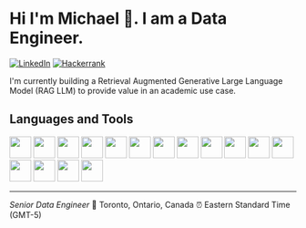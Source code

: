 # Hi I'm Michael 👋. I am a Data Engineer.
[![LinkedIn](https://img.shields.io/badge/linkedin-%230077B5.svg?style=for-the-badge&logo=linkedin&logoColor=white)](https://www.linkedin.com/in/michael-a-gunn/)
[![Hackerrank](https://img.shields.io/badge/-Hackerrank-2EC866?style=for-the-badge&logo=HackerRank&logoColor=white)](https://www.hackerrank.com/profile/michael_gunn_ml1)

I'm currently building a Retrieval Augmented Generative Large Language Model (RAG LLM) to provide value in an academic use case.

## Languages and Tools
<img src="https://cdn.jsdelivr.net/gh/devicons/devicon@latest/icons/python/python-original-wordmark.svg" width="38" height="38" /> <img src="https://cdn.jsdelivr.net/gh/devicons/devicon@latest/icons/pandas/pandas-original-wordmark.svg" width="38" height="38" /> <img src="https://cdn.jsdelivr.net/gh/devicons/devicon@latest/icons/numpy/numpy-original-wordmark.svg" width="38" height="38" /> <img src="https://cdn.jsdelivr.net/gh/devicons/devicon@latest/icons/scikitlearn/scikitlearn-original.svg" width="38" height="38" /> <img src="https://cdn.jsdelivr.net/gh/devicons/devicon@latest/icons/matplotlib/matplotlib-plain-wordmark.svg" width="38" height="38"/> <img src="https://cdn.jsdelivr.net/gh/devicons/devicon@latest/icons/plotly/plotly-original-wordmark.svg" width="38" height="38"/>
<img src="https://cdn.jsdelivr.net/gh/devicons/devicon@latest/icons/streamlit/streamlit-original-wordmark.svg" width="38" height="38" /> <img src="https://cdn.jsdelivr.net/gh/devicons/devicon@latest/icons/tensorflow/tensorflow-original.svg" width="38" height="38" /> <img src="https://cdn.jsdelivr.net/gh/devicons/devicon@latest/icons/pytorch/pytorch-original-wordmark.svg" width="38" height="38" /> <img src="https://cdn.jsdelivr.net/gh/devicons/devicon@latest/icons/opencv/opencv-original-wordmark.svg" width="38" height="38" />
<img src="https://cdn.jsdelivr.net/gh/devicons/devicon@latest/icons/googlecloud/googlecloud-original.svg" width="38" height="38" /> <i class="devicon-kubernetes-plain colored" width="38" height="38" ></i> <img src="https://cdn.jsdelivr.net/gh/devicons/devicon@latest/icons/amazonwebservices/amazonwebservices-original-wordmark.svg" width="38" height="38" /> <img src="https://cdn.jsdelivr.net/gh/devicons/devicon@latest/icons/azure/azure-plain-wordmark.svg" width="38" height="38"/>
<img src="https://cdn.jsdelivr.net/gh/devicons/devicon@latest/icons/mysql/mysql-original-wordmark.svg" width="38" height="38"  /> <img src="https://cdn.jsdelivr.net/gh/devicons/devicon@latest/icons/postgresql/postgresql-original-wordmark.svg" width="38" height="38" /> <img src="https://cdn.jsdelivr.net/gh/devicons/devicon@latest/icons/sqlite/sqlite-original-wordmark.svg" width="38" height="38" />

---

*Senior Data Engineer*
📍 Toronto, Ontario, Canada
⏰ Eastern Standard Time (GMT-5)
